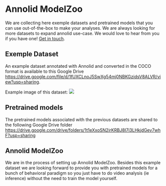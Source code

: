 # Annolid ModelZoo

We are collecting here exemple datasets and pretrained models that you can use out-of-the-box to make your analyses.
We are always looking for more datasets to expand annolid use-case. We would love to hear from you if you have one! [Get in touch](get_in_touch).

## Exemple Dataset

An example dataset annotated with Annolid and converted in the COCO format is available to this Google Drive https://drive.google.com/file/d/1fUXCLnoJ5SwXg54mj0NBKGzidsV8ALVR/view?usp=sharing.

Example image of this dataset:
![](../images/novelctrlk6_8_coco_dataset_example.jpg)

## Pretrained models

The pretrained models associated with the previous datasets are shared to the following Google Drive folder https://drive.google.com/drive/folders/1t1eXxoSN2irKRBJ8I7i3LHkjdGev7whF?usp=sharing

## Annolid ModelZoo

We are in the process of setting up Annolid ModelZoo. Besides this example dataset we are looking forward to provide you with pretrained models for a bunch of behavioral paradigm so you just have to do video analysis (ie inference) without the need to train the model yourself.

